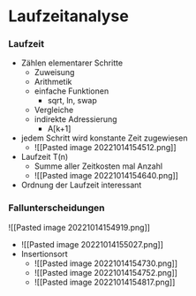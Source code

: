 # Laufzeitanalyse
### Laufzeit 
+ Zählen elementarer Schritte
	+ Zuweisung
	+ Arithmetik
	+ einfache Funktionen
		+ sqrt, ln, swap
	+ Vergleiche
	+ indirekte Adressierung
		+ A[k+1]
+ jedem Schritt wird konstante Zeit zugewiesen
	+ ![[Pasted image 20221014154512.png]]
+ Laufzeit T(n)
	+ Summe aller Zeitkosten mal Anzahl
	+ ![[Pasted image 20221014154640.png]]
+ Ordnung der Laufzeit interessant

### Fallunterscheidungen
![[Pasted image 20221014154919.png]]
+ ![[Pasted image 20221014155027.png]]
+ Insertionsort
	+ ![[Pasted image 20221014154730.png]]
	+ ![[Pasted image 20221014154752.png]]
	+ ![[Pasted image 20221014154817.png]]
